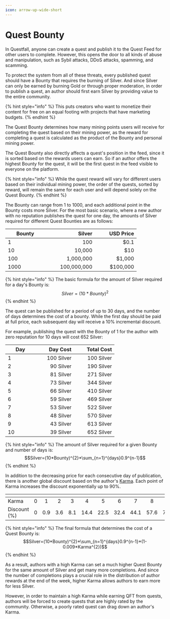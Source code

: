 ```yaml
---
icon: arrow-up-wide-short
---
```


# Quest Bounty

In Questfall, anyone can create a quest and publish it to the Quest Feed for other users to complete. However, this opens the door to all kinds of abuse and manipulation, such as Sybil attacks, DDoS attacks, spamming, and scamming.

To protect the system from all of these threats, every published quest should have a Bounty that requires the burning of Silver. And since Silver can only be earned by burning Gold or through proper moderation, in order to publish a quest, an author should first earn Silver by providing value to the entire community.

{% hint style="info" %}
This puts creators who want to monetize their content for free on an equal footing with projects that have marketing budgets.
{% endhint %}

The Quest Bounty determines how many mining points users will receive for completing the quest based on their mining power, as the reward for completing a quest is calculated as the product of the Bounty and personal mining power.

The Quest Bounty also directly affects a quest's position in the feed, since it is sorted based on the rewards users can earn. So if an author offers the highest Bounty for the quest, it will be the first quest in the feed visible to everyone on the platform.

{% hint style="info" %}
While the quest reward will vary for different users based on their individual mining power, the order of the quests, sorted by reward, will remain the same for each user and will depend solely on the Quest Bounty.
{% endhint %}

The Bounty can range from 1 to 1000, and each additional point in the Bounty costs more Silver. For the most basic scenario, where a new author with no reputation publishes the quest for one day, the amounts of Silver required for different Quest Bounties are as follows:

<table><thead><tr><th width="110">Bounty</th><th width="141" align="right">Silver</th><th width="116" align="right">USD Price</th></tr></thead><tbody><tr><td>1</td><td align="right">100</td><td align="right">$0.1</td></tr><tr><td>10</td><td align="right">10,000</td><td align="right">$10</td></tr><tr><td>100</td><td align="right">1,000,000</td><td align="right">$1,000</td></tr><tr><td>1000</td><td align="right">100,000,000</td><td align="right">$100,000</td></tr></tbody></table>

{% hint style="info" %}
The basic formula for the amount of Silver required for a day's Bounty is:\
$$Silver=(10*Bounty)^{2}$$
{% endhint %}

The quest can be published for a period of up to 30 days, and the number of days determines the cost of a bounty. While the first day should be paid at full price, each subsequent day will receive a 10% incremental discount.

For example, publishing the quest with the Bounty of 1 for the author with zero reputation for 10 days will cost 652 Silver:

<table><thead><tr><th width="79">Day</th><th width="106" align="right">Day Cost</th><th width="112" align="right">Total Cost</th></tr></thead><tbody><tr><td>1</td><td align="right">100 Silver</td><td align="right">100 Silver</td></tr><tr><td>2</td><td align="right">90 Silver</td><td align="right">190 Silver</td></tr><tr><td>3</td><td align="right">81 Silver</td><td align="right">271 Silver</td></tr><tr><td>4</td><td align="right">73 Silver</td><td align="right">344 Silver</td></tr><tr><td>5</td><td align="right">66 Silver</td><td align="right">410 Silver</td></tr><tr><td>6</td><td align="right">59 Silver</td><td align="right">469 Silver</td></tr><tr><td>7</td><td align="right">53 Silver</td><td align="right">522 Silver</td></tr><tr><td>8</td><td align="right">48 Silver</td><td align="right">570 Silver</td></tr><tr><td>9</td><td align="right">43 Silver</td><td align="right">613 Silver</td></tr><tr><td>10</td><td align="right">39 Silver</td><td align="right">652 Silver</td></tr></tbody></table>

{% hint style="info" %}
The amount of Silver required for a given Bounty and number of days is:\
$$Silver=(10*Bounty)^{2}*\sum_{n=1}^{days}0.9^{n-1}$$
{% endhint %}

In addition to the decreasing price for each consecutive day of publication, there is another global discount based on the author's [Karma](karma.md). Each point of Karma increases the discount exponentially up to 90%.

<table data-header-hidden><thead><tr><th width="146"></th><th width="43" align="center"></th><th width="51" align="center"></th><th width="40" align="center"></th><th width="40" align="center"></th><th width="42" align="center"></th><th width="47" align="center"></th><th width="46" align="center"></th><th width="40" align="center"></th><th width="44" align="center"></th><th width="44" align="center"></th><th width="40" align="center"></th></tr></thead><tbody><tr><td>Karma</td><td align="center">0</td><td align="center">1</td><td align="center">2</td><td align="center">3</td><td align="center">4</td><td align="center">5</td><td align="center">6</td><td align="center">7</td><td align="center">8</td><td align="center">9</td><td align="center">10</td></tr><tr><td>Discount (%)</td><td align="center">0</td><td align="center">0.9</td><td align="center">3.6</td><td align="center">8.1</td><td align="center">14.4</td><td align="center">22.5</td><td align="center">32.4</td><td align="center">44.1</td><td align="center">57.6</td><td align="center">72.9</td><td align="center">90</td></tr></tbody></table>

{% hint style="info" %}
The final formula that determines the cost of a Quest Bounty is:\
$$Silver=(10*Bounty)^{2}*\sum_{n=1}^{days}0.9^{n-1}*(1-0.009*Karma^{2})$$
{% endhint %}

As a result, authors with a high Karma can set a much higher Quest Bounty for the same amount of Silver and get many more completions. And since the number of completions plays a crucial role in the distribution of author rewards at the end of the week, higher Karma allows authors to earn more for less Silver.

However, in order to maintain a high Karma while earning QFT from quests, authors will be forced to create quests that are highly rated by the community. Otherwise, a poorly rated quest can drag down an author's Karma.
